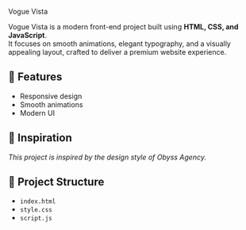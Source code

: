 Vogue Vista

Vogue Vista is a modern front-end project built using **HTML, CSS, and JavaScript**.  
It focuses on smooth animations, elegant typography, and a visually appealing layout, crafted to deliver a premium website experience.  

## 🚀 Features
- Responsive design  
- Smooth animations  
- Modern UI  

## 📌 Inspiration
*This project is inspired by the design style of Obyss Agency.*  

## 📂 Project Structure
- `index.html`
- `style.css`
- `script.js`